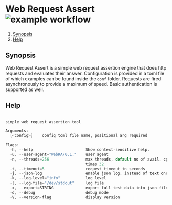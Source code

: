 # Web Request Assert ![example workflow](https://github.com/triole/webra/actions/workflows/build.yaml/badge.svg)

<!--- mdtoc: toc begin -->

1. [Synopsis](#synopsis)
2. [Help](#help)<!--- mdtoc: toc end -->

## Synopsis

Web Request Assert is a simple web request assertion engine that does http requests and evaluates their answer. Configuration is provided in a toml file of which examples can be found inside the `conf` folder. Requests are fired asynchronously to provide a maximum of speed. Basic authentication is supported as well.

## Help

```go mdox-exec="r -h"

simple web request assertion tool

Arguments:
  [<config>]    config toml file name, positional arg required

Flags:
  -h, --help                       Show context-sensitive help.
  -u, --user-agent="WebRA/0.1."    user agent
  -n, --threads=256                max threads, default no of avail. cpu threads
                                   times 32
  -t, --timeout=5                  request timeout in seconds
  -j, --json-log                   enable json log, instead of text one
  -k, --log-level="info"           log level
  -l, --log-file="/dev/stdout"     log file
  -x, --export=STRING              export full test data into json file
  -d, --debug                      debug mode
  -V, --version-flag               display version
```
